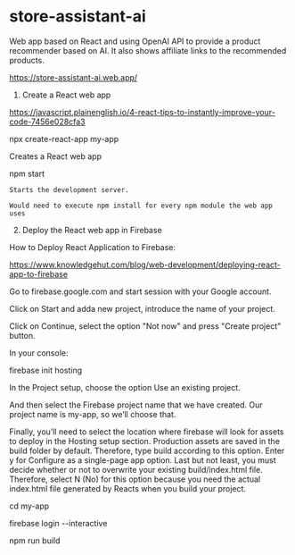 # store-assistant-ai
Web app based on React and using OpenAI API to provide a product recommender based on AI. It also shows affiliate links to the recommended products.

https://store-assistant-ai.web.app/

1. Create a React web app

https://javascript.plainenglish.io/4-react-tips-to-instantly-improve-your-code-7456e028cfa3

npx create-react-app my-app

  Creates a React web app
  
npm start

    Starts the development server.
    
    Would need to execute npm install for every npm module the web app uses

2. Deploy the React web app in Firebase

How to Deploy React Application to Firebase:

https://www.knowledgehut.com/blog/web-development/deploying-react-app-to-firebase

Go to firebase.google.com and start session with your Google account.

Click on Start and adda new project, introduce the name of your project.

Click on Continue, select the option "Not now" and press "Create project" button.

In your console:

firebase init hosting

In the Project setup, choose the option Use an existing project. 

And then select the Firebase project name that we have created. Our project name is my-app, so we’ll choose that. 

Finally, you’ll need to select the location where firebase will look for assets to deploy in the Hosting setup section. 
Production assets are saved in the build folder by default. Therefore, type build according to this option. 
Enter y for Configure as a single-page app option. Last but not least, you must decide whether or not to overwrite your existing build/index.html file. 
Therefore, select N (No) for this option because you need the actual index.html file generated by Reacts when you build your project. 

cd my-app

firebase login --interactive

npm run build

